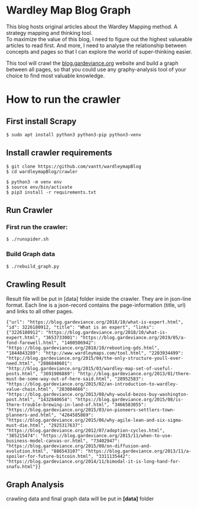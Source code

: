 
# Wardley Map Blog Graph     
This blog hosts original articles about the Wardley Mapping method.   A strategy mapping and thinking tool.  
To maximize the value of this blog, I need to figure out the highest valueable articles to read first. And more, I need to analyse the relationship between concepts and pages so that I can explore the world of super-thinking easier.  
    
This tool will crawl the [blog.gardeviance.org](blog.gardeviance.org) website and build a graph between all pages, so that you could use any graphy-analysis tool of your choice to find most valuable knowledge.  
    
# How to run the crawler    
 ## First install Scrapy 

    $ sudo apt install python3 python3-pip python3-venv  
    
## Install crawler requirements  

    $ git clone https://github.com/vantt/wardleymapBlog  
    $ cd wardleymapBlog/crawler 
    
    $ python3 -m venv env  
    $ source env/bin/activate  
    $ pip3 install -r requirements.txt  

  
## Run Crawler  
### First run the crawler:  

    $ ./runspider.sh  

  
### Build Graph data  

    $ ./rebuild_graph.py  


## Crawling Result
Result file will be put in [data] folder inside the crawler.
They are in json-line format. Each line is a json-record contains the page-information (title, url) and links to all other pages. 

    {"url": "https://blog.gardeviance.org/2018/10/what-is-expert.html", "id": 3226180912, "title": "What is an expert", "links": {"3226180912": "https://blog.gardeviance.org/2018/10/what-is-expert.html", "3653733001": "https://blog.gardeviance.org/2019/05/a-fond-farewell.html", "1400506942": "https://blog.gardeviance.org/2018/10/rebooting-gds.html", "1844843289": "http://www.wardleymaps.com/tool.html", "2203934499": "http://blog.gardeviance.org/2015/04/the-only-structure-youll-ever-need.html", "2886840601": "http://blog.gardeviance.org/2015/03/wardley-map-set-of-useful-posts.html", "3691906889": "http://blog.gardeviance.org/2013/01/there-must-be-some-way-out-of-here-said.html", "28952583": "https://blog.gardeviance.org/2015/02/an-introduction-to-wardley-value-chain.html", "283084666": "https://blog.gardeviance.org/2013/08/why-would-bezos-buy-washington-post.html", "1432840654": "https://blog.gardeviance.org/2015/08/is-there-trouble-brewing-in-land-of.html", "3466583055": "https://blog.gardeviance.org/2015/03/on-pioneers-settlers-town-planners-and.html", "4264585869": "https://blog.gardeviance.org/2015/06/why-agile-lean-and-six-sigma-must-die.html", "2925317637": "https://blog.gardeviance.org/2012/07/adoption-cycles.html", "385215474": "https://blog.gardeviance.org/2015/11/when-to-use-business-model-canvas-or.html", "73402947": "https://blog.gardeviance.org/2015/08/on-diffusion-and-evolution.html", "886543107": "https://blog.gardeviance.org/2013/11/a-spoiler-for-future-bitcoin.html", "3311135442": "https://blog.gardeviance.org/2014/11/bimodal-it-is-long-hand-for-snafu.html"}}

 
## Graph Analysis
crawling data and final graph data will be put in **[data]** folder
